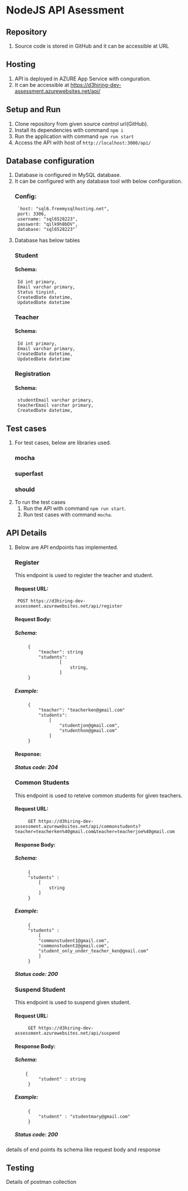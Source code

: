 # NodeJS API Asessment

## Repository
1. Source code is stored in GitHub and it can be accessible at URL

## Hosting
1. API is deployed in AZURE App Service with conguration.
2. It can be accessible at https://d3hiring-dev-assessment.azurewebsites.net/api/

## Setup and Run
1. Clone repository from given source control url(GitHub).
2. Install its dependencies with command `npm i`
3. Run the application with command `npm run start`
4. Access the API with host of `http://localhost:3000/api/`

## Database configuration
1. Database is configured in MySQL database.
2. It can be configured with any database tool with below configuration.
    ### Config:
        `host: "sql6.freemysqlhosting.net",
        port: 3306,
        username: "sql6528223",
        password: "qilk9h8bDV",
        database: "sql6528223"`
3. Database has below tables
   ### Student
    #### Schema:
        Id int primary,
        Email varchar primary,
        Status tinyint,
        CreatedDate datetime,
        UpdatedDate datetime
   ### Teacher
    #### Schema:
        Id int primary,
        Email varchar primary,
        CreatedDate datetime,
        UpdatedDate datetime
   ### Registration
    #### Schema:
        studentEmail varchar primary,
        teacherEmail varchar primary,
        CreatedDate datetime,

## Test cases
1. For test cases, below are libraries used.
    ### mocha
    ### superfast
    ### should
2. To run the test cases 
    1. Run the API with command `npm run start`.
    2. Run test cases with command `mocha`.

## API Details
1. Below are API endpoints has implemented.
    ### Register
    This endpoint is used to register the teacher and student.
    #### Request URL:
        POST https://d3hiring-dev-assessment.azurewebsites.net/api/register
        
    #### Request Body:
     ##### Schema:
            {
                "teacher": string
                "students":
                        [
                            string,
                        ]
            }
     ##### Example:
            {
                "teacher": "teacherken@gmail.com"
                "students":
                    [
                        "studentjon@gmail.com",
                        "studenthon@gmail.com"
                    ]
            }
        
     #### Response:
      ##### Status code: 204
    
    ### Common Students
    This endpoint is used to reteive common students for given teachers.
     #### Request URL:
            GET https://d3hiring-dev-assessment.azurewebsites.net/api/commonstudents?teacher=teacherken%40gmail.com&teacher=teacherjoe%40gmail.com
        
    #### Response Body:
     ##### Schema:
            {
            "students" :
                [
                    string
                ]
            }
     ##### Example:
            {
            "students" :
                [
                "commonstudent1@gmail.com", 
                "commonstudent2@gmail.com",
                "student_only_under_teacher_ken@gmail.com"
                ]
            }
     ##### Status code: 200

    ### Suspend Student
    This endpoint is used to suspend given student.
     #### Request URL:
            GET https://d3hiring-dev-assessment.azurewebsites.net/api/suspend
        
     #### Response Body:
      ##### Schema:
           {
                "student" : string
            }
      ##### Example:
            {
                "student" : "studentmary@gmail.com"
            }
      ##### Status code: 200


details of end points
its schema like request body and response

## Testing
Details of postman collection 

